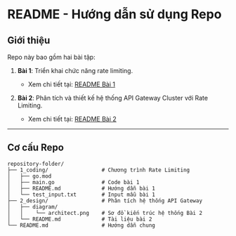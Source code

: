 # README - Hướng dẫn sử dụng Repo

## **Giới thiệu**
Repo này bao gồm hai bài tập:
1. **Bài 1**: Triển khai chức năng rate limiting.
   - Xem chi tiết tại: [README Bài 1](1_coding/README.md)
   
2. **Bài 2**: Phân tích và thiết kế hệ thống API Gateway Cluster với Rate Limiting.
   - Xem chi tiết tại: [README Bài 2](2_design/README.md)
---

## **Cơ cấu Repo**
```plaintext
repository-folder/
├── 1_coding/                 # Chương trình Rate Limiting
│   ├── go.mod
│   ├── main.go               # Code bài 1
│   ├── README.md             # Hướng dẫn bài 1
│   └── test_input.txt        # Input mẫu bài 1
├── 2_design/                 # Phân tích hệ thống API Gateway
│   ├── diagram/
│   │    └── architect.png    # Sơ đồ kiến trúc hệ thống Bài 2
│   └── README.md             # Tài liệu bài 2       
└── README.md                 # Hướng dẫn chung
```
